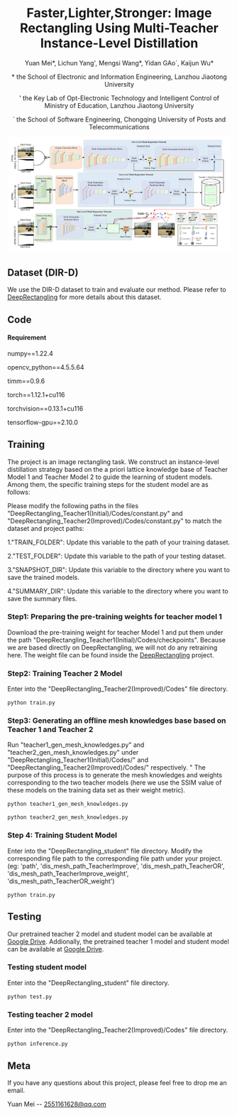 <h1 align = "center">Faster,Lighter,Stronger: Image Rectangling Using Multi-Teacher Instance-Level Distillation</h1>
<p align="center">Yuan Mei*, Lichun Yang', Mengsi Wang*, Yidan GAo`, Kaijun Wu*</p>
<p align="center">* the School of Electronic and Information Engineering, Lanzhou Jiaotong University</p>
<p align="center">' the Key Lab of Opt-Electronic Technology and Intelligent Control of Ministry of Education, Lanzhou Jiaotong University</p>
<p align="center">` the School of Software Engineering, Chongqing University of Posts and Telecommunications</p>

![image](./network.png)
## Dataset (DIR-D)
We use the DIR-D dataset to train and evaluate our method. Please refer to [DeepRectangling](https://github.com/nie-lang/DeepRectangling?tab=readme-ov-file) for more details about this dataset.


## Code
#### Requirement
numpy==1.22.4

opencv_python==4.5.5.64

timm==0.9.6

torch==1.12.1+cu116

torchvision==0.13.1+cu116

tensorflow-gpu==2.10.0

## Training
The project is an image rectangling task. We construct an instance-level distillation strategy based on the a priori lattice knowledge base of Teacher Model 1 and Teacher Model 2 to guide the learning of student models. Among them, the specific training steps for the student model are as follows:

Please modify the following paths in the files "DeepRectangling_Teacher1(Initial)/Codes/constant.py" and "DeepRectangling_Teacher2(Improved)/Codes/constant.py" to match the dataset and project paths:

1."TRAIN_FOLDER": Update this variable to the path of your training dataset.

2."TEST_FOLDER": Update this variable to the path of your testing dataset.

3."SNAPSHOT_DIR": Update this variable to the directory where you want to save the trained models.

4."SUMMARY_DIR": Update this variable to the directory where you want to save the summary files.

### Step1: Preparing the pre-training weights for teacher model 1
Download the pre-training weight for teacher Model 1 and put them under the path "DeepRectangling_Teacher1(Initial)/Codes/checkpoints". Because we are based directly on DeepRectangling, we will not do any retraining here. The weight file can be found inside the [DeepRectangling](https://github.com/nie-lang/DeepRectangling?tab=readme-ov-file) project.


### Step2: Training Teacher 2 Model
Enter into the "DeepRectangling_Teacher2(Improved)/Codes" file directory.
```
python train.py
```

### Step3: Generating an offline mesh knowledges base based on Teacher 1 and Teacher 2
Run "teacher1_gen_mesh_knowledges.py" and "teacher2_gen_mesh_knowledges.py" under "DeepRectangling_Teacher1(Initial)/Codes/" and "DeepRectangling_Teacher2(Improved)/Codes/" respectively. " The purpose of this process is to generate the mesh knowledges and weights corresponding to the two teacher models (here we use the SSIM value of these models on the training data set as their weight metric).
```
python teacher1_gen_mesh_knowledges.py
```
```
python teacher2_gen_mesh_knowledges.py
```

### Step 4: Training Student Model
Enter into the "DeepRectangling_student" file directory. Modify the corresponding file path to the corresponding file path under your project. (eg: 'path', 'dis_mesh_path_TeacherImprove', 'dis_mesh_path_TeacherOR', 'dis_mesh_path_TeacherImprove_weight', 'dis_mesh_path_TeacherOR_weight')
```
python train.py
```

## Testing
Our pretrained teacher 2 model and student model can be available at [Google Drive](https://drive.google.com/file/d/1LFadsV1fg-DCT9IjiKbPlIaflUdHhNVl/view?usp=sharing). Addionally, the pretrained teacher 1 model and student model can be available at [Google Drive](https://drive.google.com/drive/folders/1gEsE-7QBPcbH-kfHqYYR67C-va7vztxO?usp=sharing).

### Testing student model
Enter into the "DeepRectangling_student" file directory.
```
python test.py
```

### Testing teacher 2 model
Enter into the "DeepRectangling_Teacher2(Improved)/Codes" file directory.
```
python inference.py
```


## Meta
If you have any questions about this project, please feel free to drop me an email.

Yuan Mei -- 2551161628@qq.com




